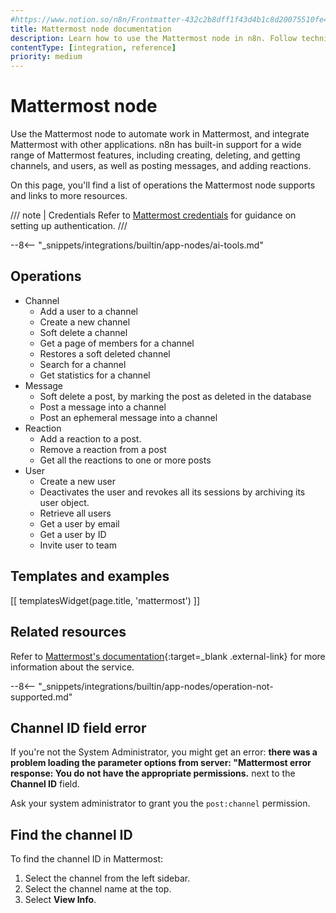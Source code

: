 ```yaml
---
#https://www.notion.so/n8n/Frontmatter-432c2b8dff1f43d4b1c8d20075510fe4
title: Mattermost node documentation
description: Learn how to use the Mattermost node in n8n. Follow technical documentation to integrate Mattermost node into your workflows.
contentType: [integration, reference]
priority: medium
---
```


# Mattermost node

Use the Mattermost node to automate work in Mattermost, and integrate Mattermost with other applications. n8n has built-in support for a wide range of Mattermost features, including creating, deleting, and getting channels, and users, as well as posting messages, and adding reactions.

On this page, you'll find a list of operations the Mattermost node supports and links to more resources.

/// note | Credentials
Refer to [Mattermost credentials](/integrations/builtin/credentials/mattermost.md) for guidance on setting up authentication. 
///

--8<-- "_snippets/integrations/builtin/app-nodes/ai-tools.md"

## Operations

* Channel
    * Add a user to a channel
    * Create a new channel
    * Soft delete a channel
    * Get a page of members for a channel
    * Restores a soft deleted channel
    * Search for a channel
    * Get statistics for a channel
* Message
    * Soft delete a post, by marking the post as deleted in the database
    * Post a message into a channel
    * Post an ephemeral message into a channel
* Reaction
    * Add a reaction to a post.
    * Remove a reaction from a post
    * Get all the reactions to one or more posts
* User
    * Create a new user
    * Deactivates the user and revokes all its sessions by archiving its user object.
    * Retrieve all users
    * Get a user by email
    * Get a user by ID
    * Invite user to team


## Templates and examples

<!-- see https://www.notion.so/n8n/Pull-in-templates-for-the-integrations-pages-37c716837b804d30a33b47475f6e3780 -->
[[ templatesWidget(page.title, 'mattermost') ]]

## Related resources

Refer to [Mattermost's documentation](https://api.mattermost.com/){:target=_blank .external-link} for more information about the service.

--8<-- "_snippets/integrations/builtin/app-nodes/operation-not-supported.md"

## Channel ID field error

If you're not the System Administrator, you might get an error: **there was a problem loading the parameter options from server: "Mattermost error response: You do not have the appropriate permissions.** next to the **Channel ID** field.

Ask your system administrator to grant you the `post:channel` permission.

## Find the channel ID

To find the channel ID in Mattermost:

1. Select the channel from the left sidebar.
2. Select the channel name at the top.
3. Select **View Info**.





